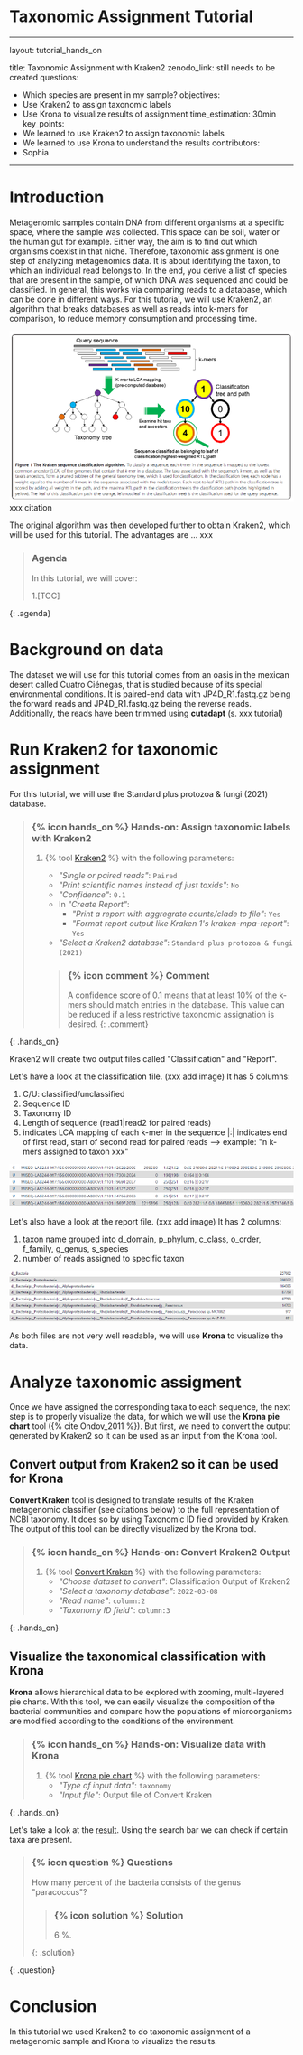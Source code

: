 # Taxonomic Assignment Tutorial
---
layout: tutorial_hands_on

title: Taxonomic Assignment with Kraken2
zenodo_link: still needs to be created
questions:
- Which species are present in my sample?
objectives:
- Use Kraken2 to assign taxonomic labels
- Use Krona to visualize results of assignment
time_estimation: 30min
key_points:
- We learned to use Kraken2 to assign taxonomic labels
- We learned to use Krona to understand the results
contributors:
- Sophia

---
# Introduction

Metagenomic samples contain DNA from different organisms at a specific space, where the sample was collected. This space can be soil, water or the human gut for example. Either way, the aim is to find out which organisms coexist in that niche. Therefore, taxonomic assignment is one step of analyzing metagenomics data. It is about identifying the taxon, to which an individual read belongs to. In the end, you derive a list of species that are present in the sample, of which DNA was sequenced and could be classified. In general, this works via comparing reads to a database, which can be done in different ways. For this tutorial, we will use Kraken2, an algorithm that breaks databases as well as reads into k-mers for comparison, to reduce memory consumption and processing time.

![Kraken functionality](../../images/taxonomic-assignment/Kraken_algorithm.PNG "Kraken functionality.")  xxx citation

The original algorithm was then developed further to obtain Kraken2, which will be used for this tutorial. The advantages are ... xxx

> ### Agenda
>
> In this tutorial, we will cover:
>
> 1.[TOC]
> 
>
{: .agenda}


# Background on data

The dataset we will use for this tutorial comes from an oasis in the mexican desert called Cuatro Ciénegas, that is studied because of its special environmental conditions. It is paired-end data with JP4D_R1.fastq.gz being the forward reads and JP4D_R1.fastq.gz being the reverse reads. Additionally, the reads have been trimmed using __cutadapt__ (s. xxx tutorial)

# Run Kraken2 for taxonomic assignment
 
For this tutorial, we will use the Standard plus protozoa & fungi (2021) database.


> ### {% icon hands_on %} Hands-on: Assign taxonomic labels with Kraken2
>
> 1. {% tool [Kraken2](toolshed.g2.bx.psu.edu/repos/iuc/kraken2/kraken2/2.0.8_beta+galaxy0) %} with the following parameters:
>    - *"Single or paired reads"*: `Paired`
>    - *"Print scientific names instead of just taxids"*: `No`
>    - *"Confidence"*: `0.1`
>    - In *"Create Report"*:
>        - *"Print a report with aggregrate counts/clade to file"*: `Yes`
>        - *"Format report output like Kraken 1's kraken-mpa-report"*: `Yes`
>    - *"Select a Kraken2 database"*: `Standard plus protozoa & fungi (2021)`
>
>    > ### {% icon comment %} Comment
>    >
>    > A confidence score of 0.1 means that at least 10% of the k-mers should match entries in the database. This value can be reduced if a less restrictive taxonomic assignation is desired.
>    {: .comment}
>
{: .hands_on}


Kraken2 will create two output files called "Classification" and "Report".

Let's have a look at the classification file. (xxx add image) It has 5 columns:

1. C/U: classified/unclassified
2. Sequence ID
3. Taxonomy ID
4. Length of sequence (read1|read2 for paired reads)
5. indicates LCA mapping of each k-mer in the sequence |:| indicates end of first read, start of second read for paired reads --> example: "n k-mers assigned to taxon xxx"


![Kraken2 Classification Output](../../images/taxonomic-assignment/Kraken2_classification_screenshot.PNG "Kraken2 Classification Output.")


Let's also have a look at the report file. (xxx add image) It has 2 columns:
1. taxon name grouped into d_domain, p_phylum, c_class, o_order, f_family, g_genus, s_species
2. number of reads assigned to specific taxon

![Kraken2 Report Output](../../images/taxonomic-assignment/Kraken2_report_screenshot.PNG "Kraken2 Report Output.")

As both files are not very well readable, we will use __Krona__ to visualize the data.

# Analyze taxonomic assigment
 
Once we have assigned the corresponding taxa to each sequence, the next step is to properly visualize the data, for which we will use the __Krona pie chart__ tool ({% cite Ondov_2011 %}). But first, we need to convert the output generated by Kraken2 so it can be used as an input from the Krona tool. 
 
## Convert output from Kraken2 so it can be used for Krona
 
__Convert Kraken__ tool is designed to translate results of the Kraken metagenomic classifier (see citations below) to the full representation of NCBI taxonomy. It does so by using Taxonomic ID field provided by Kraken. The output of this tool can be directly visualized by the Krona tool.

> ### {% icon hands_on %} Hands-on: Convert Kraken2 Output
>
> 1. {% tool [Convert Kraken](xxx) %} with the following parameters:
>    - *"Choose dataset to convert"*: Classification Output of Kraken2
>    - *"Select a taxonomy database"*: `2022-03-08`
>    - *"Read name"*: `column:2`
>    - *"Taxonomy ID field"*: `column:3`
>
{: .hands_on}


## Visualize the taxonomical classification with Krona
 
__Krona__ allows hierarchical data to be explored with zooming, multi-layered pie charts. With this tool, we can easily visualize the composition of the bacterial communities and compare how the populations of microorganisms are modified according to the conditions of the environment.

> ### {% icon hands_on %} Hands-on: Visualize data with Krona
>
> 1. {% tool [Krona pie chart](xxx) %} with the following parameters:
>    - *"Type of input data"*: `taxonomy`
>    - *"Input file"*: Output file of Convert Kraken
>
{: .hands_on}
 

Let's take a look at the [result](https://usegalaxy.eu/datasets/4838ba20a6d86765e92bccb62d7f6daa/display/?preview=True&dataset=0&node=0&collapse=true&color=false&depth=8&font=11&key=true). Using the search bar we can check if certain taxa are present.


> ### {% icon question %} Questions
>
> How many percent of the bacteria consists of the genus "paracoccus"?
> 
>
> > ### {% icon solution %} Solution
> >
> > 6 %.
> 
> {: .solution}
>
{: .question}

# Conclusion
In this tutorial we used Kraken2 to do taxonomic assignment of a metagenomic sample and Krona to visualize the results.  
